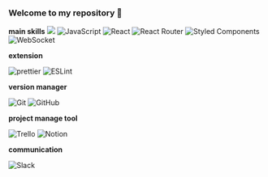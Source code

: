 ### Welcome to my repository 👋

**main skills**
<img src="https://img.shields.io/badge/Android-3DDC84?style=flat-square&logo=Android&logoColor=white"/>
![JavaScript](https://img.shields.io/badge/javascript-%23323330.svg?style=for-the-badge&logo=javascript&logoColor=%23F7DF1E)
![React](https://img.shields.io/badge/react-%2320232a.svg?style=for-the-badge&logo=react&logoColor=%2361DAFB)
![React Router](https://img.shields.io/badge/React_Router-CA4245?style=for-the-badge&logo=react-router&logoColor=white)
![Styled Components](https://img.shields.io/badge/styled--components-DB7093?style=for-the-badge&logo=styled-components&logoColor=white)
![WebSocket](https://img.shields.io/badge/Websocket-black?style=for-the-badge&logo=socket.io&badgeColor=010101)

**extension**

![prettier](https://img.shields.io/badge/-prettier-%23E5E5E5?style=for-the-badge&logo=prettier&logoColor=#F7B93E)
![ESLint](https://img.shields.io/badge/ESLint-4B3263?style=for-the-badge&logo=eslint&logoColor=white)

**version manager**

![Git](https://img.shields.io/badge/git-%23F05033.svg?style=for-the-badge&logo=git&logoColor=white)
![GitHub](https://img.shields.io/badge/github-%23121011.svg?style=for-the-badge&logo=github&logoColor=white)


**project manage tool**

![Trello](https://img.shields.io/badge/Trello-%23026AA7.svg?style=for-the-badge&logo=Trello&logoColor=white)
![Notion](https://img.shields.io/badge/Notion-%23000000.svg?style=for-the-badge&logo=notion&logoColor=white)

**communication**

![Slack](https://img.shields.io/badge/Slack-4A154B?style=for-the-badge&logo=slack&logoColor=white)


<!--
**Dante6327/Dante6327** is a ✨ _special_ ✨ repository because its `README.md` (this file) appears on your GitHub profile.

Here are some ideas to get you started:

- 🔭 I’m currently working on ...
- 🌱 I’m currently learning ...
- 👯 I’m looking to collaborate on ...
- 🤔 I’m looking for help with ...
- 💬 Ask me about ...
- 📫 How to reach me: ...
- 😄 Pronouns: ...
- ⚡ Fun fact: ...
-->
